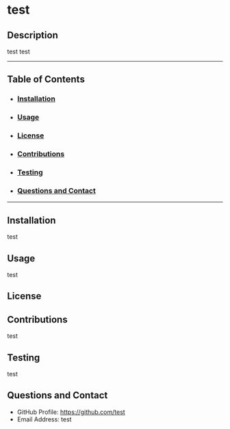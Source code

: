 # test
## Description
test test

---

## Table of Contents

- ### [Installation](#installation)

- ### [Usage](#usage)

- ### [License](#license)

- ### [Contributions](#contributions)

- ### [Testing](#testing)

- ### [Questions and Contact](#questions-and-contact)

---

## Installation

test

## Usage

test

## License

## Contributions

test

## Testing

test

## Questions and Contact

- GitHub Profile: https://github.com/test
- Email Address: test

